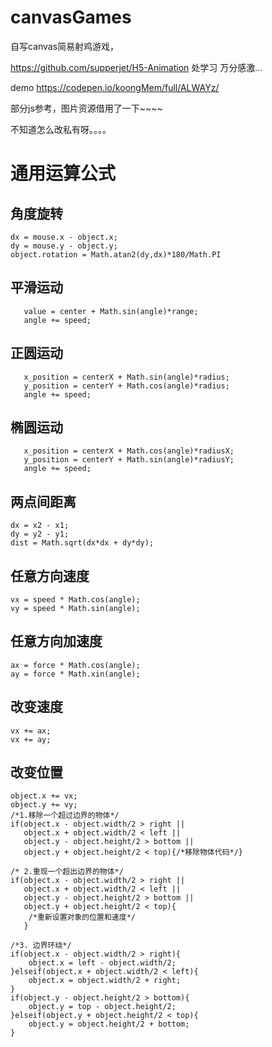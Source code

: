 # canvasGames
自写canvas简易射鸡游戏，

https://github.com/supperjet/H5-Animation 处学习
万分感激...

demo
https://codepen.io/koongMem/full/ALWAYz/

部分js参考，图片资源借用了一下~~~~

不知道怎么改私有呀。。。。


# 通用运算公式

## 角度旋转
    dx = mouse.x - object.x;
    dy = mouse.y - object.y;
    object.rotation = Math.atan2(dy,dx)*180/Math.PI

## 平滑运动
       value = center + Math.sin(angle)*range;
       angle += speed;

## 正圆运动
       x_position = centerX + Math.sin(angle)*radius;
       y_position = centerY + Math.cos(angle)*radius;
       angle += speed;

## 椭圆运动
       x_position = centerX + Math.cos(angle)*radiusX;
       y_position = centerY + Math.sin(angle)*radiusY;
       angle += speed;

## 两点间距离
    dx = x2 - x1;
    dy = y2 - y1;
    dist = Math.sqrt(dx*dx + dy*dy);
    
## 任意方向速度
    vx = speed * Math.cos(angle);
    vy = speed * Math.sin(angle);

## 任意方向加速度
    ax = force * Math.cos(angle);
    ay = force * Math.xin(angle);

## 改变速度
    vx += ax;
    vx += ay;

## 改变位置
    object.x += vx;
    object.y += vy;
    /*1.移除一个超过边界的物体*/
    if(object.x - object.width/2 > right || 
       object.x + object.width/2 < left ||
       object.y - object.height/2 > bottom ||
       object.y + object.height/2 < top){/*移除物体代码*/}

    /* 2.重现一个超出边界的物体*/
    if(object.x - object.width/2 > right || 
       object.x + object.width/2 < left ||
       object.y - object.height/2 > bottom ||
       object.y + object.height/2 < top){
        /*重新设置对象的位置和速度*/
       }

    /*3. 边界环绕*/
    if(object.x - object.width/2 > right){
        object.x = left - object.width/2;
    }elseif(object.x + object.width/2 < left){
        object.x = object.width/2 + right;
    }
    if(object.y - object.height/2 > bottom){
        object.y = top - object.height/2;
    }elseif(object.y + object.height/2 < top){
        object.y = object.height/2 + bottom;
    }
